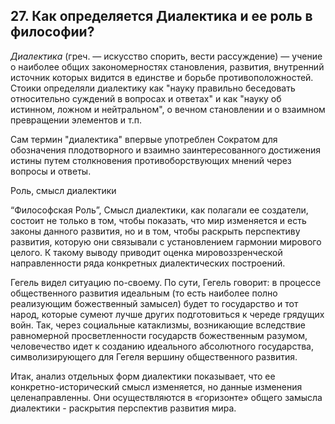 ﻿## 27. Как определяется Диалектика и ее роль в философии?

*Диалектика* (греч. — искусство спорить, вести рассуждение) — учение
о наиболее общих закономерностях становления, развития, внутренний источник
которых видится в единстве и борьбе противоположностей. Стоики определяли
диалектику как "науку правильно беседовать относительно суждений в вопросах
и ответах" и как "науку об истинном, ложном и нейтральном", о вечном
становлении и о взаимном превращении элементов и т.п.

Сам термин "диалектика" впервые употреблен Сократом для обозначения
плодотворного и взаимно заинтересованного достижения истины путем столкновения
противоборствующих мнений через вопросы и ответы.

Роль, смысл диалектики

“Философская Роль”, Смысл диалектики, как полагали ее создатели, состоит
не только в том, чтобы показать, что мир изменяется и есть законы данного
развития, но и в том, чтобы раскрыть перспективу развития, которую они
связывали с установлением гармонии мирового целого. К такому выводу приводит
оценка мировоззренческой направленности ряда конкретных диалектических
построений.

Гегель видел ситуацию по-своему. По сути, Гегель говорит: в процессе
общественного развития идеальным (то есть наиболее полно реализующим
божественный замысел) будет то государство и тот народ, которые сумеют
лучше других подготовиться к череде грядущих войн. Так, через социальные
катаклизмы, возникающие вследствие равномерной просветленности государств
божественным разумом, человечество идет к созданию идеального абсолютного
государства, символизирующего для Гегеля вершину общественного развития.

Итак, анализ отдельных форм диалектики показывает, что ее
конкретно-исторический смысл изменяется, но данные изменения целенаправленны.
Они осуществляются в «горизонте» общего замысла диалектики - раскрытия
перспектив развития мира.
